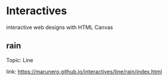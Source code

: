 # Interactives
interactive web designs with HTML Canvas 

## rain 
Topic: Line 

link: https://marunero.github.io/interactives/line/rain/index.html
